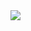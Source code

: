 
<a href="https://portal.azure.com/#create/Microsoft.Template/uri/https://github.com/sredlin/azure-arm-templates/blob/master/azure.json" target="_blank">
    <img src="http://azuredeploy.net/deploybutton.png"/>

